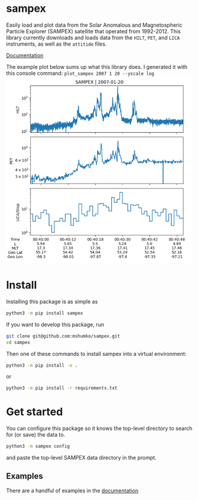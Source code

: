 # sampex
Easily load and plot data from the Solar Anomalous and Magnetospheric Particle Explorer (SAMPEX) satellite that operated from 1992-2012. This library currently downloads and loads data from the `HILT`, `PET`, and `LICA` instruments, as well as the `attitide` files.  

[Documentation](https://sampex.readthedocs.io/en/latest/)

The example plot below sums up what this library does. I generated it with this console command: ```plot_sampex 2007 1 20 --yscale log```
![Example SAMPEX data from the HILT, PET, and LICA instruments](https://github.com/mshumko/sampex/blob/aba90331438b1cc1152e99469df5a65847bc9535/sampex_example.png?raw=true)

# Install
Installing this package is as simple as
```bash
python3 -m pip install sampex
```

If you want to develop this package, run
```bash
git clone git@github.com:mshumko/sampex.git
cd sampex
```

Then one of these commands to install sampex into a virtual environment:
```bash
python3 -m pip install -e .
```
or 
```bash
python3 -m pip install -r requirements.txt 
```
# Get started
You can configure this package so it knows the top-level directory to search for (or save) the data to.

```bash
python3 -m sampex config
```
and paste the top-level SAMPEX data directory in the prompt.

## Examples
There are a handful of examples in the [documentation](https://sampex.readthedocs.io/en/latest/examples.html)